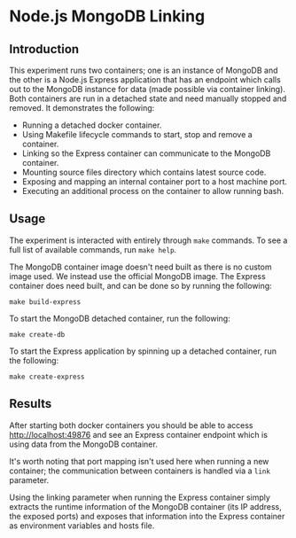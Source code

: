 # Node.js MongoDB Linking

## Introduction

This experiment runs two containers; one is an instance of MongoDB and the other
is a Node.js Express application that has an endpoint which calls out to the
MongoDB instance for data (made possible via container linking). Both containers
are run in a detached state and need manually stopped and removed. It
demonstrates the following:

* Running a detached docker container.
* Using Makefile lifecycle commands to start, stop and remove a container.
* Linking so the Express container can communicate to the MongoDB container.
* Mounting source files directory which contains latest source code.
* Exposing and mapping an internal container port to a host machine port.
* Executing an additional process on the container to allow running bash.

## Usage

The experiment is interacted with entirely through `make` commands. To see a
full list of available commands, run `make help`.

The MongoDB container image doesn't need built as there is no custom image used.
We instead use the official MongoDB image. The Express container does need
built, and can be done so by running the following:

```make build-express```

To start the MongoDB detached container, run the following:

```make create-db```

To start the Express application by spinning up a detached container, run the
following:

```make create-express```

## Results

After starting both docker containers you should be able to access
[http://localhost:49876](http://localhost:49876) and see an Express container
endpoint which is using data from the MongoDB container.

It's worth noting that port mapping isn't used here when running a new
container; the communication between containers is handled via a `link`
parameter.

Using the linking parameter when running the Express container simply extracts
the runtime information of the MongoDB container (its IP address, the exposed
ports) and exposes that information into the Express container as environment
variables and hosts file.